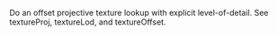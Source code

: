 Do an offset projective texture lookup with explicit level-of-detail. See textureProj, textureLod, and textureOffset.